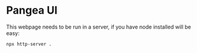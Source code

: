 # Pangea UI

This webpage needs to be run in a server, if you have node installed will be easy:

```
npx http-server .
```
